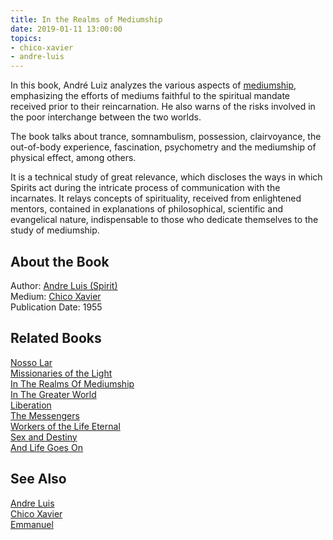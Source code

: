```yaml
---
title: In the Realms of Mediumship
date: 2019-01-11 13:00:00
topics: 
- chico-xavier
- andre-luis
---
```


In this book, André Luiz analyzes the various aspects of
[mediumship](/spiritism/mediumship), emphasizing the efforts of mediums faithful
to the spiritual mandate received prior to their reincarnation.  He also warns
of the risks involved in the poor interchange between the two worlds. 

The book talks about trance, somnambulism, possession, clairvoyance, the
out-of-body experience, fascination, psychometry and the mediumship of physical
effect, among others.

It is a technical study of great relevance, which discloses the ways in which
Spirits act during the intricate process of communication with the incarnates.
It relays concepts of spirituality, received from enlightened mentors, contained
in explanations of philosophical, scientific and evangelical nature,
indispensable to those who dedicate themselves to the study of mediumship.

## About the Book 
Author: [Andre Luis (Spirit)](/bio/andre-luis)  
Medium: [Chico Xavier](/bio/chico-xavier)  
Publication Date: 1955  

## Related Books
[Nosso Lar](nosso-lar)  
[Missionaries of the Light](missionaries-of-the-light)  
[In The Realms Of Mediumship](in-the-realms-of-mediumship)  
[In The Greater World](in-the-greater-world)  
[Liberation](liberation)  
[The Messengers](the-messengers)  
[Workers of the Life Eternal](workers-of-the-life-eternal)  
[Sex and Destiny](sex-and-destiny)  
[And Life Goes On](and-life-goes-on)  

## See Also
[Andre Luis](/bio/andre-luis)  
[Chico Xavier](/bio/chico-xavier)  
[Emmanuel](/bio/emmanuel)  

